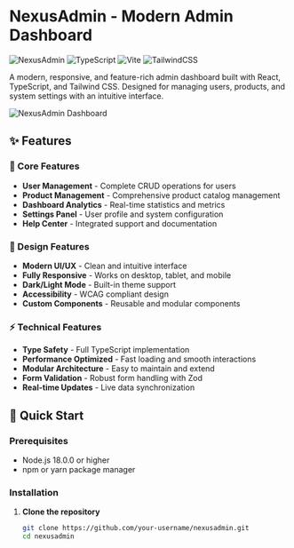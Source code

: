 # NexusAdmin - Modern Admin Dashboard

![NexusAdmin](https://img.shields.io/badge/React-18.2.0-blue?style=for-the-badge&logo=react)
![TypeScript](https://img.shields.io/badge/TypeScript-5.0.0-blue?style=for-the-badge&logo=typescript)
![Vite](https://img.shields.io/badge/Vite-4.4.0-purple?style=for-the-badge&logo=vite)
![TailwindCSS](https://img.shields.io/badge/TailwindCSS-3.3.0-38B2AC?style=for-the-badge&logo=tailwind-css)

A modern, responsive, and feature-rich admin dashboard built with React, TypeScript, and Tailwind CSS. Designed for managing users, products, and system settings with an intuitive interface.

![NexusAdmin Dashboard](https://via.placeholder.com/800x400/3B82F6/FFFFFF?text=NexusAdmin+Dashboard+Preview)

## ✨ Features

### 🎯 Core Features
- **User Management** - Complete CRUD operations for users
- **Product Management** - Comprehensive product catalog management
- **Dashboard Analytics** - Real-time statistics and metrics
- **Settings Panel** - User profile and system configuration
- **Help Center** - Integrated support and documentation

### 🎨 Design Features
- **Modern UI/UX** - Clean and intuitive interface
- **Fully Responsive** - Works on desktop, tablet, and mobile
- **Dark/Light Mode** - Built-in theme support
- **Accessibility** - WCAG compliant design
- **Custom Components** - Reusable and modular components

### ⚡ Technical Features
- **Type Safety** - Full TypeScript implementation
- **Performance Optimized** - Fast loading and smooth interactions
- **Modular Architecture** - Easy to maintain and extend
- **Form Validation** - Robust form handling with Zod
- **Real-time Updates** - Live data synchronization

## 🚀 Quick Start

### Prerequisites
- Node.js 18.0.0 or higher
- npm or yarn package manager

### Installation

1. **Clone the repository**
   ```bash
   git clone https://github.com/your-username/nexusadmin.git
   cd nexusadmin
